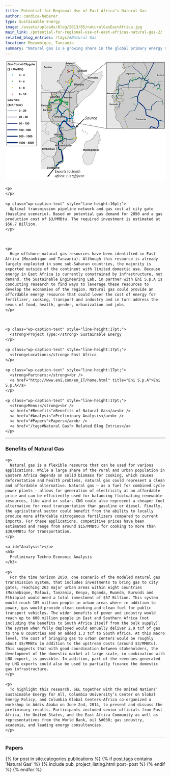```yaml
---
title: Potential for Regional Use of East Africa’s Natural Gas
author: candice-heberer
type: Sustainable Energy
image: /assets/uploads/blog/2013/05/naturalGasEastAfrica.jpg
main_link: /potential-for-regional-use-of-east-africas-natural-gas-2/
related_blog_entries: /tags/#Natural Gas
location: Mozambique, Tanzania
summary: "Natural gas is a growing share in the global primary energy mix—currently representing 21%—and quickly gaining importance in the developing world. While this resource is already being exploited at relatively large scale in some sub-Saharan countries, the majority is exported outside of the continent with limited domestic use. In recent years, huge offshore natural gas resources have been identified in East Africa (Mozambique and Tanzania). This represents a significant primary energy resource and offers the possibility to support both economic growth and much needed energy access in the region. Natural gas can potentially play an important role in the energy mix for various uses like cooking, power generation, transport and fertilizer manufacture."
---
```

<div class="row-fluid">
  <div class="span12">
    <img src="/assets/uploads/blog/2014/08/naturalGas_main.jpg" />

    <p>
    </p>

    <p class="wp-caption-text" style="line-height:16pt;">
      Optimal transmission pipeline network and gas cost at city gate (baseline scenario). Based on potential gas demand for 2050 and a gas production cost of $3/MMBtu. The required investment is estimated at $56.7 Billion.
    </p>
  </div>
</div>

<div class="row-fluid">
  <div class="span9">
    <br />

    <p>
      Huge offshore natural gas resources have been identified in East Africa (Mozambique and Tanzania). Although this resource is already largely exploited in some sub-Saharan countries, the majority is exported outside of the continent with limited domestic use. Because energy in East Africa is currently constrained by infrastructure, not demand, the Sustainable Engineering Lab, in partner with Eni S.p.A is conducting research to find ways to leverage these resources to develop the economies of the region. Natural gas could provide an affordable energy resource that could lower the cost of energy for fertilizer, cooking, transport and industry and in turn address the nexus of food, health, gender, urbanization and jobs.
    </p>
  </div>

  <div class="span3">
    <br />

    <p class="wp-caption-text" style="line-height:17pt;">
      <strong>Project Type:</strong> Sustainable Energy
    </p>

    <p class="wp-caption-text" style="line-height:17pt;">
      <strong>Location:</strong> East Africa
    </p>

    <p class="wp-caption-text" style="line-height:17pt;">
      <strong>Partners:</strong><br />
      <a href="http://www.eni.com/en_IT/home.html" title="Eni S.p.A">Eni S.p.A</a>
    </p>

    <p class="wp-caption-text" style="line-height:17pt;">
      <strong>Menu:</strong><br />
      <a href="#Benefits">Benefits of Natural Gas</a><br />
      <a href="#Analysis">Preliminary Analysis</a><br />
      <a href="#Papers">Papers</a><br />
      <a href="/tags#Natural Gas"> Related Blog Entries</a>
    </p>

  </div>
</div>

* * *

<div class="row-fluid">
  <div class="span12">
    <a id="Benefits"></a>
    <h3>
      Benefits of Natural Gas
    </h3>

    <p>
      Natural gas is a flexible resource that can be used for various applications. While a large share of the rural and urban population in Eastern Africa depends on solid biomass for cooking, which causes deforestation and health problems, natural gas could represent a clean and affordable alternative. Natural gas — as a fuel for combined cycle power plants — allows for generation of electricity at an affordable price and can be efficiently used for balancing fluctuating renewable resources, like wind or solar. CNG could also represent a cheaper fuel alternative for road transportation than gasoline or diesel. Finally, the agricultural sector could benefit from the ability to locally produce more affordable nitrogenous fertilizers compared to current imports. For these applications, competitive prices have been estimated and range from around $15/MMBtu for cooking to more than $30/MMBtu for transportation.
    </p>

    <a id="Analysis"></a>
    <h3>
      Preliminary Techno-Economic Analysis
    </h3>

    <p>
      For the time horizon 2050, one scenario of the modeled natural gas transmission system, that includes investments to bring gas to city gates, reaching 263 major urban areas within eight countries (Mozambique, Malawi, Tanzania, Kenya, Uganda, Rwanda, Burundi and Ethiopia) would need a total investment of $57 Billion. This system would reach 185 million people in urban areas where in addition to power, gas would provide clean cooking and clean fuel for public transport vehicles. The wider benefits of power and industry would reach up to 600 million people in East and Southern Africa (not including the benefits to South Africa itself from the bulk supply). The system when fully deployed would annually deliver 2.9 tcf of gas to the 8 countries and an added 1.3 tcf to South Africa. At this macro level, the cost of bringing gas to urban centers would be roughly about $5/MMBtu in addition to the upstream costs (around $3/MMBtu). This suggests that with good coordination between stakeholders, the development of the domestic market at large scale, in combination with LNG export, is possible. In addition, part of the revenues generated by LNG exports could also be used to partially finance the domestic gas infrastructure.
    </p>

    <p>
      To highlight this research, SEL together with the United Nations’ Sustainable Energy for All, Columbia University’s Center on Global Energy Policy, and Columbia Global Centers-Africa co-organized a workshop in Addis Ababa on June 2nd, 2014, to present and discuss the preliminary results. Participants included senior officials from East Africa, the United States, and the East Africa Community as well as representatives from the World Bank, oil &#038; gas industry, academia, and leading energy consultancies.
    </p>
  </div>
</div>

<div class="row-fluid">
  <div class="span12">
    <hr />
    <a id="Papers"></a>
    <h3>Papers</h3>
    <div class="post-list" style="list-style-type:none">
      {% for post in site.categories.publications %}
        {% if post.tags contains 'Natural Gas' %}
          {% include pub_project_listing.html post=post %}
        {% endif %}
      {% endfor %}
    </div>
  </div>
</div>
